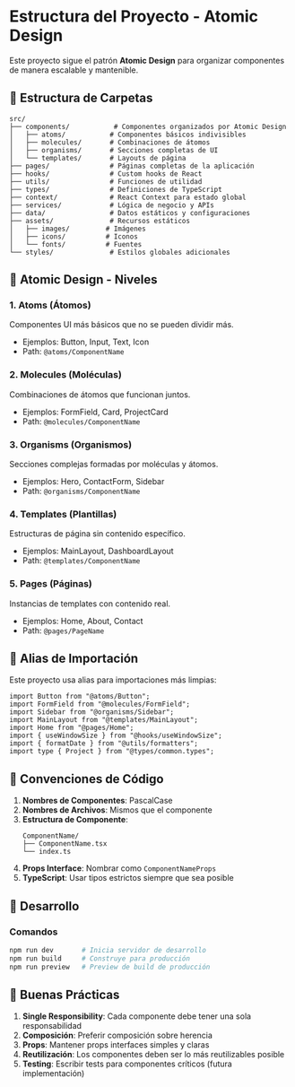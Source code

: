 # Estructura del Proyecto - Atomic Design

Este proyecto sigue el patrón **Atomic Design** para organizar componentes de manera escalable y mantenible.

## 📁 Estructura de Carpetas

```
src/
├── components/           # Componentes organizados por Atomic Design
│   ├── atoms/           # Componentes básicos indivisibles
│   ├── molecules/       # Combinaciones de átomos
│   ├── organisms/       # Secciones completas de UI
│   └── templates/       # Layouts de página
├── pages/               # Páginas completas de la aplicación
├── hooks/               # Custom hooks de React
├── utils/               # Funciones de utilidad
├── types/               # Definiciones de TypeScript
├── context/             # React Context para estado global
├── services/            # Lógica de negocio y APIs
├── data/                # Datos estáticos y configuraciones
├── assets/              # Recursos estáticos
│   ├── images/         # Imágenes
│   ├── icons/          # Iconos
│   └── fonts/          # Fuentes
└── styles/              # Estilos globales adicionales
```

## 🎨 Atomic Design - Niveles

### 1. Atoms (Átomos)

Componentes UI más básicos que no se pueden dividir más.

- Ejemplos: Button, Input, Text, Icon
- Path: `@atoms/ComponentName`

### 2. Molecules (Moléculas)

Combinaciones de átomos que funcionan juntos.

- Ejemplos: FormField, Card, ProjectCard
- Path: `@molecules/ComponentName`

### 3. Organisms (Organismos)

Secciones complejas formadas por moléculas y átomos.

- Ejemplos: Hero, ContactForm, Sidebar
- Path: `@organisms/ComponentName`

### 4. Templates (Plantillas)

Estructuras de página sin contenido específico.

- Ejemplos: MainLayout, DashboardLayout
- Path: `@templates/ComponentName`

### 5. Pages (Páginas)

Instancias de templates con contenido real.

- Ejemplos: Home, About, Contact
- Path: `@pages/PageName`

## 🔧 Alias de Importación

Este proyecto usa alias para importaciones más limpias:

```tsx
import Button from "@atoms/Button";
import FormField from "@molecules/FormField";
import Sidebar from "@organisms/Sidebar";
import MainLayout from "@templates/MainLayout";
import Home from "@pages/Home";
import { useWindowSize } from "@hooks/useWindowSize";
import { formatDate } from "@utils/formatters";
import type { Project } from "@types/common.types";
```

## 📝 Convenciones de Código

1. **Nombres de Componentes**: PascalCase
2. **Nombres de Archivos**: Mismos que el componente
3. **Estructura de Componente**:
   ```tsx
   ComponentName/
   ├── ComponentName.tsx
   └── index.ts
   ```
4. **Props Interface**: Nombrar como `ComponentNameProps`
5. **TypeScript**: Usar tipos estrictos siempre que sea posible

## 🚀 Desarrollo

### Comandos

```bash
npm run dev       # Inicia servidor de desarrollo
npm run build     # Construye para producción
npm run preview   # Preview de build de producción
```

## 🎯 Buenas Prácticas

1. **Single Responsibility**: Cada componente debe tener una sola responsabilidad
2. **Composición**: Preferir composición sobre herencia
3. **Props**: Mantener props interfaces simples y claras
4. **Reutilización**: Los componentes deben ser lo más reutilizables posible
5. **Testing**: Escribir tests para componentes críticos (futura implementación)
